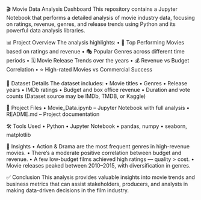 🎬 Movie Data Analysis Dashboard
  This repository contains a Jupyter Notebook that performs a detailed analysis of movie industry data, focusing on ratings, revenue, genres, and release trends using Python and its powerful data analysis libraries.

📊 Project Overview
The analysis highlights:
  •	🎥 Top Performing Movies based on ratings and revenue
  •	🎭 Popular Genres across different time periods
  •	🗓️ Movie Release Trends over the years
  •	💰 Revenue vs Budget Correlation
  •	⭐ High-rated Movies vs Commercial Success

🧾 Dataset Details
The dataset includes:
  •	Movie titles
  •	Genres
  •	Release years
  •	IMDb ratings
  •	Budget and box office revenue
  •	Duration and vote counts
(Dataset source may be IMDb, TMDB, or Kaggle)

📁 Project Files
  •	Movie_Data.ipynb – Jupyter Notebook with full analysis
  •	README.md – Project documentation

🛠 Tools Used
  •	Python
  •	Jupyter Notebook
  •	pandas, numpy
  •	seaborn, matplotlib

🧠 Insights
  •	Action & Drama are the most frequent genres in high-revenue movies.
  •	There’s a moderate positive correlation between budget and revenue.
  •	A few low-budget films achieved high ratings — quality > cost.
  •	Movie releases peaked between 2010–2015, with diversification in genres.

✅ Conclusion
  This analysis provides valuable insights into movie trends and business metrics that can assist stakeholders, producers, and analysts in making data-driven decisions in the film industry.

